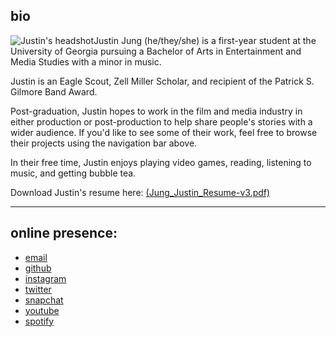 <script>
    import headshot from '$lib/assets/img/headshot.jpg'
    import resume from '$lib/assets/pdf/Jung_Justin_Resume-v3.pdf';
</script>

## bio
![Justin's headshot]({headshot})Justin Jung (he/they/she) is a first-year student at the University of Georgia pursuing a Bachelor of Arts in Entertainment and Media Studies with a minor in music.
 
Justin is an Eagle Scout, Zell Miller Scholar, and recipient of the Patrick S. Gilmore Band Award.
 
Post-graduation, Justin hopes to work in the film and media industry in either production or post-production to help share people's stories with a wider audience. If you'd like to see some of their work, feel free to browse their projects using the navigation bar above.
 
In their free time, Justin enjoys playing video games, reading, listening to music, and getting bubble tea.

Download Justin's resume here: [(Jung_Justin_Resume-v3.pdf)]({resume})

<hr>

## online presence:
+ [email](mailto:justin@bustinbung.com)
+ [github](https://github.com/bustinbung)
+ [instagram](https://instagram.com/bustinbung)
+ [twitter](https://twitter.com/bustinbung)
+ [snapchat](https://t.snapchat.com/kR0XK2AW)
+ [youtube](https://www.youtube.com/@bustinbung)
+ [spotify](https://open.spotify.com/user/31ww575syjxqf7h653q36evvbgeu?si=b48408449b544942)
